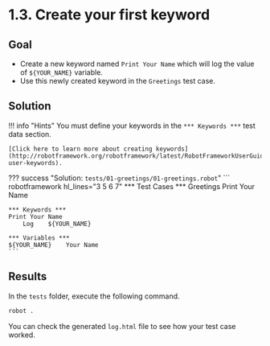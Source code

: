 # 1.3. Create your first keyword

## Goal

* Create a new keyword named `Print Your Name` which will log the value of `${YOUR_NAME}` variable.
* Use this newly created keyword in the `Greetings` test case.

## Solution

!!! info "Hints"
    You must define your keywords in the `*** Keywords ***` test data section.

    [Click here to learn more about creating keywords](http://robotframework.org/robotframework/latest/RobotFrameworkUserGuide.html#creating-user-keywords).

??? success "Solution: `tests/01-greetings/01-greetings.robot`"
    ``` robotframework hl_lines="3 5 6 7"
    *** Test Cases ***
    Greetings
        Print Your Name

    *** Keywords ***
    Print Your Name
        Log    ${YOUR_NAME}

    *** Variables ***
    ${YOUR_NAME}    Your Name
    ```

## Results

In the `tests` folder, execute the following command.

``` bash
robot .
```

You can check the generated `log.html` file to see how your test case worked.

